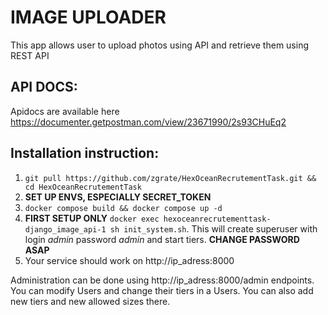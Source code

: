 # IMAGE UPLOADER

This app allows user to upload photos using API and retrieve them using REST API

## API DOCS: 
Apidocs are available here https://documenter.getpostman.com/view/23671990/2s93CHuEq2

## Installation instruction:
1. ``git pull https://github.com/zgrate/HexOceanRecrutementTask.git && cd HexOceanRecrutementTask``
2. **SET UP ENVS, ESPECIALLY SECRET_TOKEN**
3. ``docker compose build && docker compose up -d``
4. **FIRST SETUP ONLY** ``docker exec hexoceanrecrutementtask-django_image_api-1 sh init_system.sh``. 
This will create superuser with login *admin* password *admin* and start tiers. **CHANGE PASSWORD ASAP**
5. Your service should work on http://ip_adress:8000

Administration can be done using  http://ip_adress:8000/admin endpoints. You can modify Users and change their tiers in a Users. You can also add new tiers and new allowed sizes there.

